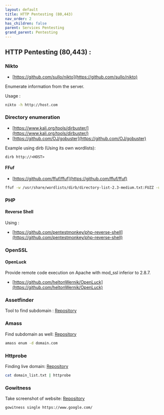 ```yaml
---
layout: default
title: HTTP Pentesting (80,443)
nav_order: 2
has_children: false
parent: Services Pentesting
grand_parent: Pentesting
---
```


## HTTP Pentesting (80,443) :


### Nikto

- [https://github.com/sullo/nikto](https://github.com/sullo/nikto)

Enumerate information from the server. 

Usage : 
```bash
nikto -h http://host.com
```

### Directory enumeration

- [https://www.kali.org/tools/dirbuster/](https://www.kali.org/tools/dirbuster/) 
- [https://github.com/OJ/gobuster](https://github.com/OJ/gobuster)

Example using dirb (Using its own wordlists): 

```
dirb http://<HOST>
```

#### FFuf

- [https://github.com/ffuf/ffuf](https://github.com/ffuf/ffuf)

```bash
ffuf -w /usr/share/wordlists/dirb/directory-list-2.3-medium.txt:FUZZ -u http://<IP>/FUZZ
```

### PHP

#### Reverse Shell

Using : 
- [https://github.com/pentestmonkey/php-reverse-shell](https://github.com/pentestmonkey/php-reverse-shell)


### OpenSSL 

#### OpenLuck 

Provide remote code execution on Apache with mod_ssl inferior to 2.8.7.

- [https://github.com/heltonWernik/OpenLuck](https://github.com/heltonWernik/OpenLuck)


### Assetfinder

Tool to find subdomain : [Repository](https://github.com/tomnomnom/assetfinder)

### Amass

Find subdomain as well: [Repository](https://github.com/OWASP/Amass)

```bash
amass enum -d domain.com
```

### Httprobe

Finding live domain: [Repository](https://github.com/tomnomnom/httprobe)

```bash
cat domain_list.txt | httprobe
```

### Gowitness

Take screenshot of website: [Repository](https://github.com/sensepost/gowitness)

```bash
gowitness single https://www.google.com/
```